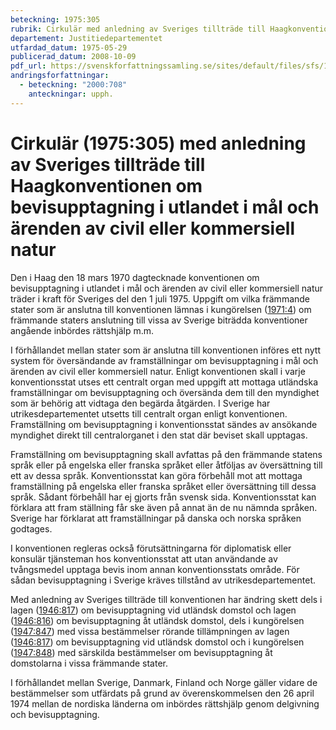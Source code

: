 ```yaml
---
beteckning: 1975:305
rubrik: Cirkulär med anledning av Sveriges tillträde till Haagkonventionen om bevisupptagning i utlandet i mål och ärenden av civil eller kommersiell natur
departement: Justitiedepartementet
utfardad_datum: 1975-05-29
publicerad_datum: 2008-10-09
pdf_url: https://svenskforfattningssamling.se/sites/default/files/sfs/1975-05/SFS1975-305.pdf
andringsforfattningar:
  - beteckning: "2000:708"
    anteckningar: upph.
---
```


# Cirkulär (1975:305) med anledning av Sveriges tillträde till Haagkonventionen om bevisupptagning i utlandet i mål och ärenden av civil eller kommersiell natur

Den i Haag den 18 mars 1970 dagtecknade konventionen om bevisupptagning i utlandet i mål och ärenden av civil eller kommersiell natur träder i kraft för Sveriges del den 1 juli 1975. Uppgift om vilka främmande stater som är anslutna till konventionen lämnas i kungörelsen ([1971:4](https://selex.se/eli/sfs/1971/4)) om främmande staters anslutning till vissa av Sverige biträdda konventioner angående inbördes rättshjälp m.m.

I förhållandet mellan stater som är anslutna till konventionen införes ett nytt system för översändande av framställningar om bevisupptagning i mål och ärenden av civil eller kommersiell natur. Enligt konventionen skall i varje konventionsstat utses ett centralt organ med uppgift att mottaga utländska framställningar om bevisupptagning och översända dem till den myndighet som är behörig att vidtaga den begärda åtgärden. I Sverige har utrikesdepartementet utsetts till centralt organ enligt konventionen. Framställning om bevisupptagning i konventionsstat sändes av ansökande myndighet direkt till centralorganet i den stat där beviset skall upptagas.

Framställning om bevisupptagning skall avfattas på den främmande statens språk eller på engelska eller franska språket eller åtföljas av översättning till ett av dessa språk. Konventionsstat kan göra förbehåll mot att mottaga framställning på engelska eller franska språket eller översättning till dessa språk. Sådant förbehåll har ej gjorts från svensk sida. Konventionsstat kan förklara att fram ställning får ske även på annat än de nu nämnda språken. Sverige har förklarat att framställningar på danska och norska språken godtages.

I konventionen regleras också förutsättningarna för diplomatisk eller konsulär tjänsteman hos konventionsstat att utan användande av tvångsmedel upptaga bevis inom annan konventionsstats område. För sådan bevisupptagning i Sverige kräves tillstånd av utrikesdepartementet.

Med anledning av Sveriges tillträde till konventionen har ändring skett dels i lagen ([1946:817](https://selex.se/eli/sfs/1946/817)) om bevisupptagning vid utländsk domstol och lagen ([1946:816](https://selex.se/eli/sfs/1946/816)) om bevisupptagning åt utländsk domstol, dels i kungörelsen ([1947:847](https://selex.se/eli/sfs/1947/847)) med vissa bestämmelser rörande tillämpningen av lagen ([1946:817](https://selex.se/eli/sfs/1946/817)) om bevisupptagning vid utländsk domstol och i kungörelsen ([1947:848](https://selex.se/eli/sfs/1947/848)) med särskilda bestämmelser om bevisupptagning åt domstolarna i vissa främmande stater.

I förhållandet mellan Sverige, Danmark, Finland och Norge gäller vidare de bestämmelser som utfärdats på grund av överenskommelsen den 26 april 1974 mellan de nordiska länderna om inbördes rättshjälp genom delgivning och bevisupptagning.